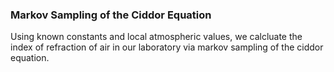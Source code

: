 ### Markov Sampling of the Ciddor Equation

Using known constants and local atmospheric values, we calcluate the index of refraction of air in our laboratory via markov sampling of the ciddor equation.